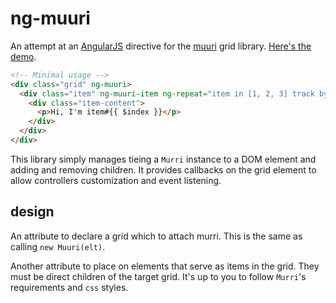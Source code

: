 # ng-muuri
An attempt at an [AngularJS](https://github.com/angular/angular.js) directive for the [muuri](https://github.com/haltu/muuri) grid library. [Here's the demo](https://c-dante.github.io/ng-muuri/).

```html
<!-- Minimal usage -->
<div class="grid" ng-muuri>
  <div class="item" ng-muuri-item ng-repeat="item in [1, 2, 3] track by $index">
    <div class="item-content">
      <p>Hi, I'm item#{{ $index }}</p>
    </div>
  </div>
</div>
```

This library simply manages tieing a `Murri` instance to a DOM element and adding and removing children. It provides callbacks on the grid element to allow controllers customization and event listening.

## design
An attribute to declare a grid which to attach murri.
This is the same as calling `new Muuri(elt)`.

Another attribute to place on elements that serve as items in the grid. They must be direct children of the target grid. It's up to you to follow `Murri`'s requirements and `css` styles.
